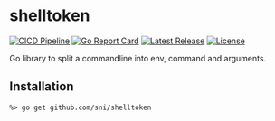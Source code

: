 # shelltoken

[![CICD Pipeline](https://github.com/sni/shelltoken/actions/workflows/cicd.yml/badge.svg?branch=main)](https://github.com/sni/shelltoken/actions/workflows/cicd.yml)
[![Go Report Card](https://goreportcard.com/badge/github.com/sni/shelltoken)](https://goreportcard.com/report/github.com/sni/shelltoken)
[![Latest Release](https://img.shields.io/github/v/release/sni/shelltoken?sort=semver)](https://github.com/sni/shelltoken/releases)
[![License](https://img.shields.io/github/license/sni/shelltoken)](https://github.com/sni/shelltoken/blob/main/LICENSE)


Go library to split a commandline into env, command and arguments.

## Installation

    %> go get github.com/sni/shelltoken
